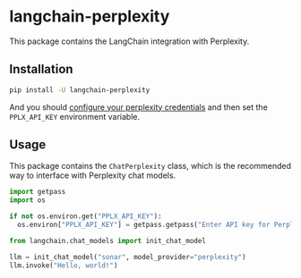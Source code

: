 # langchain-perplexity

This package contains the LangChain integration with Perplexity.

## Installation

```bash
pip install -U langchain-perplexity
```

And you should [configure your perplexity credentials](https://docs.perplexity.ai/guides/getting-started)
and then set the `PPLX_API_KEY` environment variable.

## Usage

This package contains the `ChatPerplexity` class, which is the recommended way to interface with Perplexity chat models.

```python
import getpass
import os

if not os.environ.get("PPLX_API_KEY"):
  os.environ["PPLX_API_KEY"] = getpass.getpass("Enter API key for Perplexity: ")

from langchain.chat_models import init_chat_model

llm = init_chat_model("sonar", model_provider="perplexity")
llm.invoke("Hello, world!")
```
